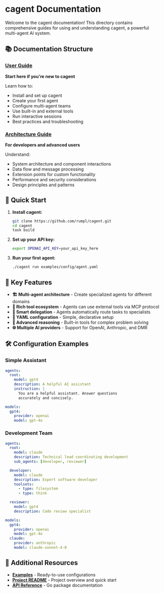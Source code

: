 # cagent Documentation

Welcome to the cagent documentation! This directory contains comprehensive
guides for using and understanding cagent, a powerful multi-agent AI system.

## 📚 Documentation Structure

### [User Guide](./user-guide.md)

**Start here if you're new to cagent**

Learn how to:

- Install and set up cagent
- Create your first agent
- Configure multi-agent teams
- Use built-in and external tools
- Run interactive sessions
- Best practices and troubleshooting

### [Architecture Guide](./architecture.md)

**For developers and advanced users**

Understand:

- System architecture and component interactions
- Data flow and message processing
- Extension points for custom functionality
- Performance and security considerations
- Design principles and patterns

## 🚀 Quick Start

1. **Install cagent:**

   ```bash
   git clone https://github.com/rumpl/cagent.git
   cd cagent
   task build
   ```

2. **Set up your API key:**

   ```bash
   export OPENAI_API_KEY=your_api_key_here
   ```

3. **Run your first agent:**
   ```bash
   ./cagent run examples/config/agent.yaml
   ```

## 🎯 Key Features

- **🏗️ Multi-agent architecture** - Create specialized agents for different
  domains
- **🔧 Rich tool ecosystem** - Agents can use external tools via MCP protocol
- **🔄 Smart delegation** - Agents automatically route tasks to specialists
- **📝 YAML configuration** - Simple, declarative setup
- **💭 Advanced reasoning** - Built-in tools for complex problem solving
- **🌐 Multiple AI providers** - Support for OpenAI, Anthropic, and DMR

## 🛠️ Configuration Examples

### Simple Assistant

```yaml
agents:
  root:
    model: gpt4
    description: A helpful AI assistant
    instruction: |
      You are a helpful assistant. Answer questions
      accurately and concisely.

models:
  gpt4:
    provider: openai
    model: gpt-4o
```

### Development Team

```yaml
agents:
  root:
    model: claude
    description: Technical lead coordinating development
    sub_agents: [developer, reviewer]

  developer:
    model: claude
    description: Expert software developer
    toolsets:
      - type: filesystem
      - type: think

  reviewer:
    model: gpt4
    description: Code review specialist

models:
  gpt4:
    provider: openai
    model: gpt-4o
  claude:
    provider: anthropic
    model: claude-sonnet-4-0
```

## 📖 Additional Resources

- **[Examples](../examples/config/)** - Ready-to-use configurations
- **[Project README](../README.md)** - Project overview and quick start
- **[API Reference](https://pkg.go.dev/github.com/docker/cagent)** - Go package
  documentation

